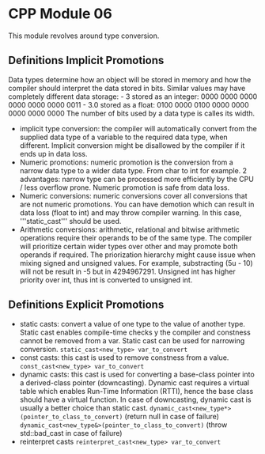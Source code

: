 # CPP Module 06
This module revolves around type conversion.

## Definitions Implicit Promotions

Data types determine how an object will be stored in memory and how the compiler should interpret the data stored in bits. Similar values may have completely different data storage:
    - 3 stored as an integer: 0000 0000 0000 0000 0000 0000 0011
    - 3.0 stored as a float: 0100 0000 0100 0000 0000 0000 0000 0000
The number of bits used by a data type is calles its width.
* implicit type conversion: the compiler will automatically convert from the supplied data type of a variable to the required data type, when different. Implicit conversion might be disallowed by the compiler if it ends up in data loss.
* Numeric promotions: numeric promotion is the conversion from a narrow data type to a wider data type. From char to int for example. 2 advantages: narrow type can be processed more efficiently by the CPU / less overflow prone. Numeric promotion is safe from data loss.
* Numeric conversions: numeric conversions cover all conversions that are not numeric promotions. You can have demotion which can result in data loss (float to int) and may throw compiler warning. In this case, '''static_cast''' should be used.
* Arithmetic conversions: arithmetic, relational and bitwise arithmetic operations require their operands to be of the same type. The compiler will prioritize certain wider types over other and may promote both operands if required. The priorization hierarchy might cause issue when mixing signed and unsigned values. For example, substracting (5u - 10) will not be result in -5 but in 4294967291. Unsigned int has higher priority over int, thus int is converted to unsigned int.

## Definitions Explicit Promotions
* static casts: convert a value of one type to the value of another type. Static cast enables compile-time checks y the compiler and constness cannot be removed from a var. Static cast can be used for narrowing conversion.
`static_cast<new_type> var_to_convert`
* const casts: this cast is used to remove constness from a value.
`const_cast<new_type> var_to_convert`
* dynamic casts: this cast is used for converting a base-class pointer into a derived-class pointer (downcasting). Dynamic cast requires a virtual table which enables Run-Time Information (RTTI), hence the base class should have a virtual function. In case of downcasting, dynamic cast is usually a better choice than static cast.
`dynamic_cast<new_type*>(pointer_to_class_to_convert)` (return null in case of failure) 
`dynamic_cast<new_type&>(pointer_to_class_to_convert)` (throw std::bad_cast in case of failure) 
* reinterpret casts
`reinterpret_cast<new_type> var_to_convert`